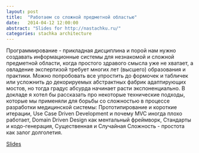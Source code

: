 ```yaml
---
layout: post
title:  "Работаем со сложной предметной областью"
date:   2014-04-12 12:00:00
abstract: "Slides for http://nastachku.ru/"
categories: stachka architecture
---
```


Программирование - прикладная дисциплина и порой нам нужно создавать информационные системы для незнакомой и сложной предметной области, когда простого здравого смысла уже не хватает, а овладение экспертизой требует многих лет (высшего) образования и практики. Можно попробовать все упростить до формочек и табличек или усложнить до декорируемых абстрактных фабрик адаптирующих мостов, но тогда градус абсурда начинает расти экспоненциально. В докладе я хотел бы рассказать про некоторые технические подходы, которые мы применяли для борьбы со сложностью в процессе разработки медицинской системы: Прототипирование и короткие итерации, Use Case Driven Development и почему MVC иногда плохо работает, Domain Driven Design как ментальный фреймворк, Стандарты и кодо-генерация, Существенная и Случайная Сложность - простота как залог долголетия.

[Slides](http://niquola.github.io/stachka-2014-slides/)
